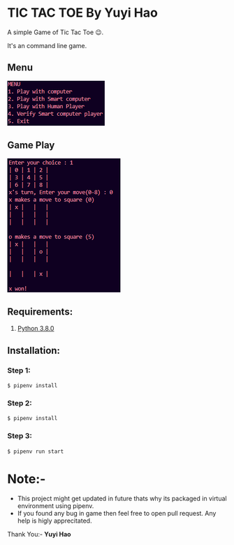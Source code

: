 # **TIC TAC TOE By Yuyi Hao**

A simple Game of Tic Tac Toe 😉.

It's an command line game.

## **Menu**

![menu](./screenshots/menu.png)

## **Game Play**

![gameplay](./screenshots/gameplay.png)

## **Requirements:**

1. [Python 3.8.0](https://www.python.org/downloads/release/python-380/)

## **Installation:**

### Step 1:

```
$ pipenv install
```

### Step 2:

```
$ pipenv install
```

### Step 3:

```
$ pipenv run start
```

# Note:-

- This project might get updated in future thats why its packaged in virtual environment using pipenv.
- If you found any bug in game then feel free to open pull request. Any help is higly apprecitated.

Thank You:-
**Yuyi Hao**
